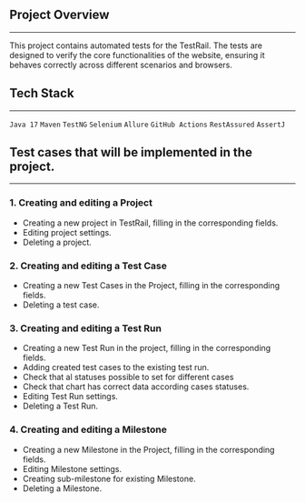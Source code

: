 
## Project Overview

------------

This project contains automated tests for the TestRail.
The tests are designed to verify the core functionalities of the website, ensuring it behaves correctly across different scenarios and browsers.


## Tech Stack

------------

`Java 17` `Maven` `TestNG` `Selenium` `Allure` `GitHub Actions` `RestAssured` `AssertJ`

## Test cases that will be implemented in the project.

------------
### 1. Creating and editing a Project
- Creating a new project in TestRail, filling in the corresponding fields.
- Editing project settings.
- Deleting a project.

### 2. Creating and editing a Test Case
- Creating a new Test Cases in the Project, filling in the corresponding fields.
- Deleting a test case.

### 3. Creating and editing a Test Run
- Creating a new Test Run in the project, filling in the corresponding fields.
- Adding created test cases to the existing test run.
- Check that al statuses possible to set for different cases
- Check that chart has correct data according cases statuses.
- Editing Test Run settings.
- Deleting a Test Run.

### 4. Creating and editing a Milestone
- Creating a new Milestone in the Project, filling in the corresponding fields.
- Editing Milestone settings.
- Creating sub-milestone for existing Milestone.
- Deleting a Milestone.